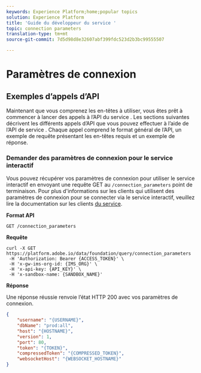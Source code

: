 ```yaml
---
keywords: Experience Platform;home;popular topics
solution: Experience Platform
title: 'Guide du développeur du service '
topic: connection parameters
translation-type: tm+mt
source-git-commit: 7d5d98d8e32607abf399fdc523d2b3bc99555507

---
```



# Paramètres de connexion

## Exemples d’appels d’API

Maintenant que vous comprenez les en-têtes à utiliser, vous êtes prêt à commencer à lancer des appels à l’API du service . Les sections suivantes décrivent les différents appels d’API que vous pouvez effectuer à l’aide de l’API de service . Chaque appel comprend le format général de l’API, un exemple de requête présentant les en-têtes requis et un exemple de réponse.

### Demander des paramètres de connexion pour le service interactif

Vous pouvez récupérer vos paramètres de connexion pour utiliser le service [](../creating-queries/writing-queries.md) interactif en envoyant une requête GET au `/connection_parameters` point de terminaison. Pour plus d&#39;informations sur les clients qui utilisent des paramètres de connexion pour se connecter via le service interactif, veuillez lire la documentation sur les clients [du service](../clients/overview.md).

**Format API**

```http
GET /connection_parameters
```

**Requête**

```shell
curl -X GET https://platform.adobe.io/data/foundation/query/connection_parameters
 -H 'Authorization: Bearer {ACCESS_TOKEN}' \
 -H 'x-gw-ims-org-id: {IMS_ORG}' \
 -H 'x-api-key: {API_KEY}' \
 -H 'x-sandbox-name: {SANDBOX_NAME}'
```

**Réponse**

Une réponse réussie renvoie l’état HTTP 200 avec vos paramètres de connexion.

```json
{
    "username": "{USERNAME}",
    "dbName": "prod:all",
    "host": "{HOSTNAME}",
    "version": 1,
    "port": 80,
    "token": "{TOKEN}",
    "compressedToken": "{COMPRESSED_TOKEN}",
    "websocketHost": "{WEBSOCKET_HOSTNAME}"
}
```
